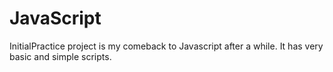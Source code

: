 # JavaScript

InitialPractice project is my comeback to Javascript after a while. It has very basic and simple scripts.

